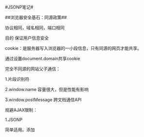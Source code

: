 #JSONP笔记#

##浏览器安全基石：同源政策##

协议相同，域名相同，端口相同

目的 保证用户信息安全

cookie：是服务器写入浏览器的一小段信息，只有同源的网页才能共享。

通过设置document.domain共享cookie

完全不同源的网站父子通信：

1.片段识别符

2.window.name 容量很大，但是性能有影响

3.window.postMessage 跨文档通信API

规避AJAX限制：

1.JSONP

简单适用。添加<script>元素向服务器请求JSON数据。

2.WebSocket

origin字段判断

3.CORS

##JSONP##

数据库：能长久存数据的地方

1.最著名的数据库：MySQL 

2.文件系统是一种数据库

amount = fs.readFilesSync('./db','utf8') //把值存在文件里，
读取文件

string = string.replace('&&&amount&&&',amount) //用占位符替代具体金额

//点付款后发送POST请求-用form action

writeFilesSync 写入数据

response.write('')

response.end()

from表单一旦提交，就会刷新页面
怎么办

把form 的 target 定到 iframe

更好的方法：

###img发请求法：###

不用form，按钮被点击时，利用可以发请求的标签：比如img，发送请
求，利用onload和onerror判断是否发送成功

页面刷新：window.location.reload()

###script发请求法：SRJ(server rendered javascript)###

把  script  append  到body里

script.onload script.onerror

content-type:application/javascript

无刷新局部更新页面的方法。牛逼。

##请求另一个网站的script##

script不受域名限制，任何网站都可以使用另一个网站的JS。

**重要操作用POST,GET不安全**

两个网站互相访问（可互相访问接口）

从一个网页的前端操作另一个网站的服务器-通过SRJ

方案缺点：后端的代码涉及了太多的前端代码，对分离不利。耦合。

##解耦##
后端是不是可以直接调个函数xxx？不去了解细节？

-JS定义，window.xxx //前端代码
-xxx.call(undefined,'success')//后端代码

-前端代码：http...../pay?callbackName=xxx
-后端代码：$(query.callbackName).call(undefined,'success')

**AJAX是受域名限制的，JSONP不受域名限制**

$(query.callbackName).call(undefined,{
    "success":true,
    "left":${newAmount}
})

JSON + Padding = JSONP

##JSONP完整过程##

请求方：一个网站的前端 frank.com （浏览器）

响应方：另一个网站的后端（服务器）

1.请求方创建script，src指向响应方。同时传一个查询参数 ？callbackName=xxx

2.响应方根据查询参数callbackName，构造形如1.xxx.call(undefined,'你要的数据') 2.xxx（'你要的数据'）

3.浏览器接收到响应，就会执行yyy.call(undefined,'你要的数据')

4.那么请求方就知道了他要的数据

这就时JSONP

约定：
-1.calbackName -> 一般叫callback
-2.yyy -> 随机数

